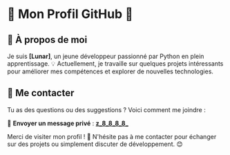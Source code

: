 # 🎉 **Mon Profil GitHub** 🚀

## 🌟 À propos de moi

Je suis **[Lunar]**, un jeune développeur passionné par Python en plein apprentissage. 💡 Actuellement, je travaille sur quelques projets intéressants pour améliorer mes compétences et explorer de nouvelles technologies.

## 💬 Me contacter

Tu as des questions ou des suggestions ? Voici comment me joindre :

📩 **Envoyer un message privé** : **[z_8_8_8_8_](https://discord.gg/UkbPNHCs9D)**

Merci de visiter mon profil ! 🙌 N'hésite pas à me contacter pour échanger sur des projets ou simplement discuter de développement. 😊
